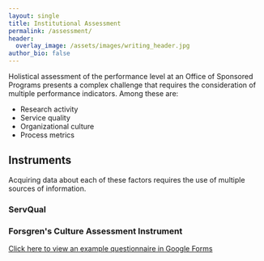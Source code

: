 ```yaml
---
layout: single
title: Institutional Assessment
permalink: /assessment/
header:
  overlay_image: /assets/images/writing_header.jpg
author_bio: false
--- 
```


Holistical assessment of the performance level at an Office of Sponsored Programs presents a complex challenge that requires the consideration of multiple performance indicators. Among these are:
- Research activity
- Service quality
- Organizational culture
- Process metrics

## Instruments

Acquiring data about each of these factors requires the use of multiple sources of information.

### ServQual

### Forsgren's Culture Assessment Instrument

[Click here to view an example questionnaire in Google Forms]("www.developresearch.net/culture/")
